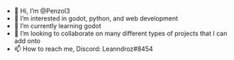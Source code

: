 - 👋 Hi, I’m @Penzol3
- 👀 I’m interested in godot, python, and web development 
- 🌱 I’m currently learning godot
- 💞️ I’m looking to collaborate on many different types of projects that I can add onto
- 📫 How to reach me, Discord: Leanndroz#8454

<!---
Penzol3/Penzol3 is a ✨ special ✨ repository because its `README.md` (this file) appears on your GitHub profile.
You can click the Preview link to take a look at your changes.
---> 
